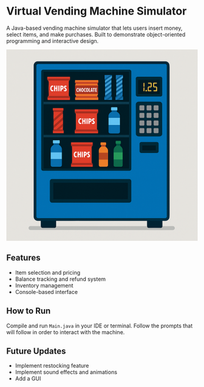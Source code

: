# Virtual Vending Machine Simulator

A Java-based vending machine simulator that lets users insert money, select items, and make purchases. Built to demonstrate object-oriented programming and interactive design.

![Virtual Vending Machine](https://github.com/GabrielSose/Virtual-Vending-Machine/blob/main/Virtual%20Vending%20Machine/Images/virtual-vending-machine.png?raw=true)

## Features
- Item selection and pricing
- Balance tracking and refund system
- Inventory management
- Console-based interface 

## How to Run
Compile and run `Main.java` in your IDE or terminal. Follow the prompts that will follow in order to interact with the machine.

## Future Updates
- Implement restocking feature
- Implement sound effects and animations
- Add a GUI
